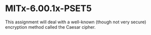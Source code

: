 # MITx-6.00.1x-PSET5
This assignment will deal with a well-known (though not very secure) encryption method called the Caesar cipher. 
